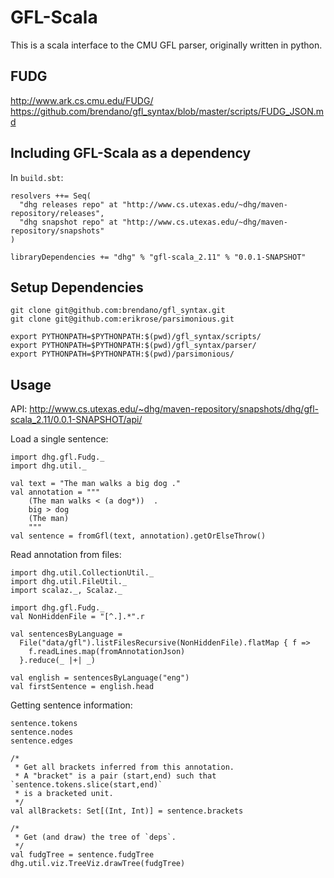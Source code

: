 GFL-Scala
=========

This is a scala interface to the CMU GFL parser, originally written in python.

## FUDG

http://www.ark.cs.cmu.edu/FUDG/
https://github.com/brendano/gfl_syntax/blob/master/scripts/FUDG_JSON.md


## Including GFL-Scala as a dependency

In `build.sbt`:

    resolvers ++= Seq(
      "dhg releases repo" at "http://www.cs.utexas.edu/~dhg/maven-repository/releases",
      "dhg snapshot repo" at "http://www.cs.utexas.edu/~dhg/maven-repository/snapshots"
    )
    
    libraryDependencies += "dhg" % "gfl-scala_2.11" % "0.0.1-SNAPSHOT"
        

## Setup Dependencies

    git clone git@github.com:brendano/gfl_syntax.git
    git clone git@github.com:erikrose/parsimonious.git

    export PYTHONPATH=$PYTHONPATH:$(pwd)/gfl_syntax/scripts/
    export PYTHONPATH=$PYTHONPATH:$(pwd)/gfl_syntax/parser/
    export PYTHONPATH=$PYTHONPATH:$(pwd)/parsimonious/


## Usage

API: http://www.cs.utexas.edu/~dhg/maven-repository/snapshots/dhg/gfl-scala_2.11/0.0.1-SNAPSHOT/api/

Load a single sentence:

    import dhg.gfl.Fudg._
    import dhg.util._

    val text = "The man walks a big dog ."
    val annotation = """
        (The man walks < (a dog*))  .
        big > dog
        (The man)
        """
    val sentence = fromGfl(text, annotation).getOrElseThrow()

Read annotation from files:

    import dhg.util.CollectionUtil._
    import dhg.util.FileUtil._
    import scalaz._, Scalaz._

    import dhg.gfl.Fudg._
    val NonHiddenFile = "[^.].*".r

    val sentencesByLanguage =
      File("data/gfl").listFilesRecursive(NonHiddenFile).flatMap { f =>
        f.readLines.map(fromAnnotationJson)
      }.reduce(_ |+| _)

    val english = sentencesByLanguage("eng")
    val firstSentence = english.head

Getting sentence information:

    sentence.tokens
    sentence.nodes
    sentence.edges

    /* 
     * Get all brackets inferred from this annotation.
     * A "bracket" is a pair (start,end) such that `sentence.tokens.slice(start,end)` 
     * is a bracketed unit.
     */
    val allBrackets: Set[(Int, Int)] = sentence.brackets

    /* 
     * Get (and draw) the tree of `deps`.
     */
    val fudgTree = sentence.fudgTree
    dhg.util.viz.TreeViz.drawTree(fudgTree)

